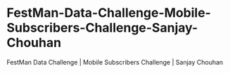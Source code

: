 # FestMan-Data-Challenge-Mobile-Subscribers-Challenge-Sanjay-Chouhan
FestMan Data Challenge | Mobile Subscribers Challenge | Sanjay Chouhan
